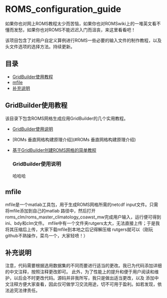 # ROMS_configuration_guide

如果你也对网上ROMS教程太少而苦恼，如果你也对ROMSwiki上的一堆英文看不懂而发愁，如果你也对ROMS不能迟迟入门而沮丧，来这里看看吧！

该项目包含了对用户自定义算例进行ROMS一些必要的输入文件的制作教程，以及头文件选项的选择方法。持续更新。

## 目录

- [GridBuilder使用教程](#GridBuilder使用教程)
- [mfile](#mfile)
- [补充说明](#补充说明)

## GridBuilder使用教程

该目录下包含ROMS网格生成应用GridBuilder的几个实用教程。
- [GridBuilder使用说明](#GridBuilder使用说明)
- [ROMs 垂直网格构建原理介绍](#ROMs 垂直网格构建原理介绍)
- [基于GridBuilder创建ROMS网格的简单教程](#基于GridBuilder创建ROMS网格的简单教程)

  ### GridBuilder使用说明

  哈哈哈

## mfile

mfile是一个matlab工具包，用于生成ROMS网格所需的netcdf input文件。只需将mfile添加到自己的matlab
路径中，然后打开roms_clm/roms_master_climatology_coawst_mw完成用户输入，运行便可得到ini、bdy和clm文件。
mfile中有一个文件夹rutgers太大，无法直接上传；于是我将其压缩后上传，大家下载mfile到本地之后记得解压缩
rutgers就可以（刚玩github不熟操作，菜鸟一个，大家轻喷！）

## 补充说明

注意，代码需要根据选用数据集的不同而要进行适当的更改。我已为代码添加详细的中文注释，按照注释更改即可。
此外，为了性能上的提升和便于用户阅读和维护，以后会不时更改代码。源码并非我所写，我只是做出适当更改，以及
添加中文注释方便大家查看，因此仅可做学习交流用途，切不可用于盈利。如若发现，依法追究法律责任。

